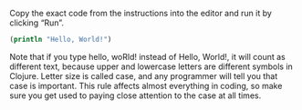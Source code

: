 Copy the exact code from the instructions into the editor and run it by clicking “Run”.

```clojure
(println "Hello, World!")
```

Note that if you type hello, woRld! instead of Hello, World!, it will count as different text, because upper and lowercase letters are different symbols in Clojure. Letter size is called case, and any programmer will tell you that case is important. This rule affects almost everything in coding, so make sure you get used to paying close attention to the case at all times.
